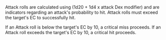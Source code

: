 Attack rolls are calculated using (1d20 + 1d4 x attack Dex modifier) and are indicators regarding an attack's probability to hit.
Attack rolls must exceed the target's EC to successfully hit. 

If an Attack roll is below the target's EC by 10, a critical miss proceeds.
If an Attack roll exceeds the target's EC by 10, a critical hit proceeds.
